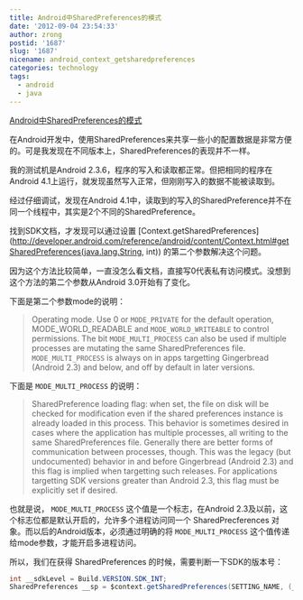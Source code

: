 ```yaml
---
title: Android中SharedPreferences的模式
date: '2012-09-04 23:54:33'
author: zrong
postid: '1687'
slug: '1687'
nicename: android_context_getsharedpreferences
categories: technology
tags:
  - android
  - java
---
```


[Android中SharedPreferences的模式](https://blog.zengrong.net/post/1687.html)

在Android开发中，使用SharedPreferences来共享一些小的配置数据是非常方便的。可是我发现在不同版本上，SharedPreferences的表现并不一样。

我的测试机是Android 2.3.6，程序的写入和读取都正常。但把相同的程序在Android 4.1上运行，就发现虽然写入正常，但刚刚写入的数据不能被读取到。

经过仔细调试，发现在Android 4.1中，读取到的写入的SharedPreference并不在同一个线程中，其实是2个不同的SharedPreference。

找到SDK文档，才发现可以通过设置 [Context.getSharedPreferences](http://developer.android.com/reference/android/content/Context.html#getSharedPreferences(java.lang.String, int)) 的第二个参数解决这个问题。

因为这个方法比较简单，一直没怎么看文档，直接写0代表私有访问模式。没想到这个方法的第二个参数从Android 3.0开始有了变化。

下面是第二个参数mode的说明：

> Operating mode. Use 0 or `MODE_PRIVATE` for the default operation, MODE_WORLD_READABLE and `MODE_WORLD_WRITEABLE` to control permissions. The bit `MODE_MULTI_PROCESS` can also be used if multiple processes are mutating the same SharedPreferences file. `MODE_MULTI_PROCESS` is always on in apps targetting Gingerbread (Android 2.3) and below, and off by default in later versions.

下面是 `MODE_MULTI_PROCESS` 的说明：

> SharedPreference loading flag: when set, the file on disk will be checked for modification even if the shared preferences instance is already loaded in this process. This behavior is sometimes desired in cases where the application has multiple processes, all writing to the same SharedPreferences file. Generally there are better forms of communication between processes, though.
>This was the legacy (but undocumented) behavior in and before Gingerbread (Android 2.3) and this flag is implied when targetting such releases. For applications targetting SDK versions greater than Android 2.3, this flag must be explicitly set if desired.

也就是说， `MODE_MULTI_PROCESS` 这个值是一个标志，在Android 2.3及以前，这个标志位都是默认开启的，允许多个进程访问同一个 SharedPrecferences 对象。而以后的Android版本，必须通过明确的将 `MODE_MULTI_PROCESS` 这个值传递给mode参数，才能开启多进程访问。

所以，我们在获得 SharedPreferences 的时候，需要判断一下SDK的版本号：

``` java
int __sdkLevel = Build.VERSION.SDK_INT;
SharedPreferences __sp = $context.getSharedPreferences(SETTING_NAME, (__sdkLevel > Build.VERSION_CODES.FROYO) ? 4 : 0);
```
